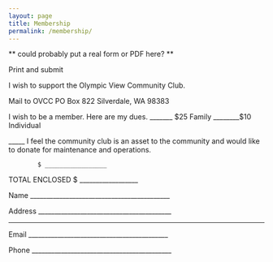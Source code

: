 ```yaml
---
layout: page
title: Membership
permalink: /membership/
---
```


** could probably put a real form or PDF here? **


Print and submit

I wish to support the Olympic View Community Club.

Mail to OVCC  PO Box  822 Silverdale, WA 98383

I wish to be a member. Here are my dues.
_______  $25 Family  ________$10 Individual

_____ I feel the community club is an asset to the community and would like to donate for maintenance and operations.

            $ _________________


TOTAL ENCLOSED $ __________________

Name ___________________________________________

Address _________________________________________

_________________________________________________

Email ___________________________________________

Phone ___________________________________________
 